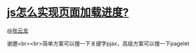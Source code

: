 
#  [js怎么实现页面加载进度?](https://zhihu.com/questions/29722877)



[@张云龙](https://zhihu.com/people/3212f9044005e9306aab1b61e74e7ae6)

谢邀&lt;br&gt;&lt;br&gt;简单方案可以搜一下关键字pjax，高级方案可以搜一下pagelet